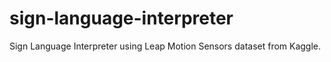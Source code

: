 # sign-language-interpreter
Sign Language Interpreter using Leap Motion Sensors dataset from Kaggle.
